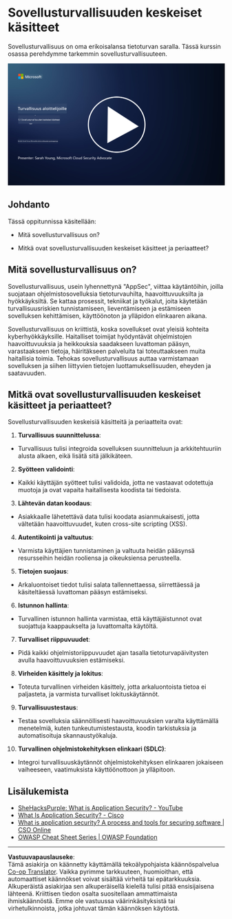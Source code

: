 <!--
CO_OP_TRANSLATOR_METADATA:
{
  "original_hash": "e4b56bb23078d3ffb7ad407d280b0c36",
  "translation_date": "2025-09-03T21:09:25+00:00",
  "source_file": "5.1 AppSec key concepts.md",
  "language_code": "fi"
}
-->
# Sovellusturvallisuuden keskeiset käsitteet

Sovellusturvallisuus on oma erikoisalansa tietoturvan saralla. Tässä kurssin osassa perehdymme tarkemmin sovellusturvallisuuteen.

[![Katso video](../../translated_images/5-1_placeholder.29d7c06237ea84d113c4d91a72ee86a08f73f60187f2a32828c28cfda4f0aeb5.fi.png)](https://learn-video.azurefd.net/vod/player?id=d81dc210-ee8a-445a-aee0-aaf8a2b37af2)

## Johdanto

Tässä oppitunnissa käsitellään:

- Mitä sovellusturvallisuus on?

- Mitkä ovat sovellusturvallisuuden keskeiset käsitteet ja periaatteet?

## Mitä sovellusturvallisuus on?

Sovellusturvallisuus, usein lyhennettynä "AppSec", viittaa käytäntöihin, joilla suojataan ohjelmistosovelluksia tietoturvauhilta, haavoittuvuuksilta ja hyökkäyksiltä. Se kattaa prosessit, tekniikat ja työkalut, joita käytetään turvallisuusriskien tunnistamiseen, lieventämiseen ja estämiseen sovelluksen kehittämisen, käyttöönoton ja ylläpidon elinkaaren aikana.

Sovellusturvallisuus on kriittistä, koska sovellukset ovat yleisiä kohteita kyberhyökkäyksille. Haitalliset toimijat hyödyntävät ohjelmistojen haavoittuvuuksia ja heikkouksia saadakseen luvattoman pääsyn, varastaakseen tietoja, häiritäkseen palveluita tai toteuttaakseen muita haitallisia toimia. Tehokas sovellusturvallisuus auttaa varmistamaan sovelluksen ja siihen liittyvien tietojen luottamuksellisuuden, eheyden ja saatavuuden.

## Mitkä ovat sovellusturvallisuuden keskeiset käsitteet ja periaatteet?

Sovellusturvallisuuden keskeisiä käsitteitä ja periaatteita ovat:

1. **Turvallisuus suunnittelussa**:

- Turvallisuus tulisi integroida sovelluksen suunnitteluun ja arkkitehtuuriin alusta alkaen, eikä lisätä sitä jälkikäteen.

2. **Syötteen validointi**:

- Kaikki käyttäjän syötteet tulisi validoida, jotta ne vastaavat odotettuja muotoja ja ovat vapaita haitallisesta koodista tai tiedoista.

3. **Lähtevän datan koodaus**:

- Asiakkaalle lähetettävä data tulisi koodata asianmukaisesti, jotta vältetään haavoittuvuudet, kuten cross-site scripting (XSS).

4. **Autentikointi ja valtuutus**:

- Varmista käyttäjien tunnistaminen ja valtuuta heidän pääsynsä resursseihin heidän rooliensa ja oikeuksiensa perusteella.

5. **Tietojen suojaus**:

- Arkaluontoiset tiedot tulisi salata tallennettaessa, siirrettäessä ja käsiteltäessä luvattoman pääsyn estämiseksi.

6. **Istunnon hallinta**:

- Turvallinen istunnon hallinta varmistaa, että käyttäjäistunnot ovat suojattuja kaappaukselta ja luvattomalta käytöltä.

7. **Turvalliset riippuvuudet**:

- Pidä kaikki ohjelmistoriippuvuudet ajan tasalla tietoturvapäivitysten avulla haavoittuvuuksien estämiseksi.

8. **Virheiden käsittely ja lokitus**:

- Toteuta turvallinen virheiden käsittely, jotta arkaluontoista tietoa ei paljasteta, ja varmista turvalliset lokituskäytännöt.

9. **Turvallisuustestaus**:

- Testaa sovelluksia säännöllisesti haavoittuvuuksien varalta käyttämällä menetelmiä, kuten tunkeutumistestausta, koodin tarkistuksia ja automatisoituja skannaustyökaluja.

10. **Turvallinen ohjelmistokehityksen elinkaari (SDLC)**:

- Integroi turvallisuuskäytännöt ohjelmistokehityksen elinkaaren jokaiseen vaiheeseen, vaatimuksista käyttöönottoon ja ylläpitoon.

## Lisälukemista

- [SheHacksPurple: What is Application Security? - YouTube](https://www.youtube.com/watch?v=eNmccQNzSSY)
- [What Is Application Security? - Cisco](https://www.cisco.com/c/en/us/solutions/security/application-first-security/what-is-application-security.html#~how-does-it-work)
- [What is application security? A process and tools for securing software | CSO Online](https://www.csoonline.com/article/566471/what-is-application-security-a-process-and-tools-for-securing-software.html)
- [OWASP Cheat Sheet Series | OWASP Foundation](https://owasp.org/www-project-cheat-sheets/)

---

**Vastuuvapauslauseke**:  
Tämä asiakirja on käännetty käyttämällä tekoälypohjaista käännöspalvelua [Co-op Translator](https://github.com/Azure/co-op-translator). Vaikka pyrimme tarkkuuteen, huomioithan, että automaattiset käännökset voivat sisältää virheitä tai epätarkkuuksia. Alkuperäistä asiakirjaa sen alkuperäisellä kielellä tulisi pitää ensisijaisena lähteenä. Kriittisen tiedon osalta suositellaan ammattimaista ihmiskäännöstä. Emme ole vastuussa väärinkäsityksistä tai virhetulkinnoista, jotka johtuvat tämän käännöksen käytöstä.